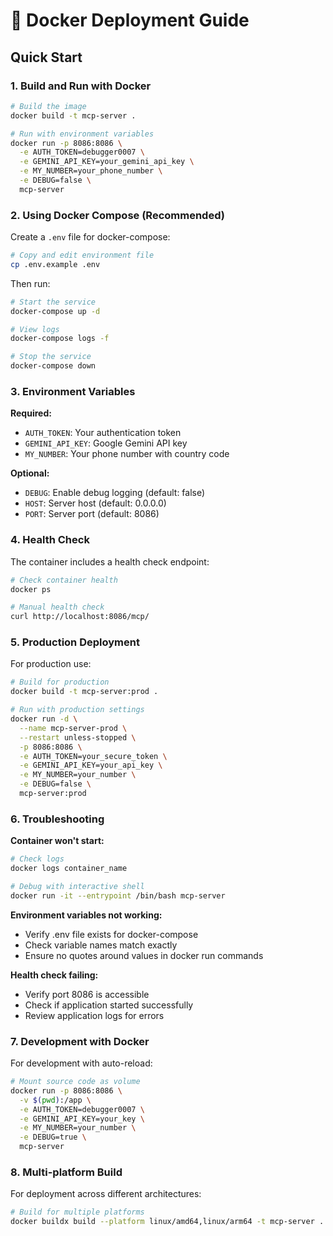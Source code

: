 # 🐳 Docker Deployment Guide

## Quick Start

### 1. Build and Run with Docker
```bash
# Build the image
docker build -t mcp-server .

# Run with environment variables
docker run -p 8086:8086 \
  -e AUTH_TOKEN=debugger0007 \
  -e GEMINI_API_KEY=your_gemini_api_key \
  -e MY_NUMBER=your_phone_number \
  -e DEBUG=false \
  mcp-server
```

### 2. Using Docker Compose (Recommended)

Create a `.env` file for docker-compose:
```bash
# Copy and edit environment file
cp .env.example .env
```

Then run:
```bash
# Start the service
docker-compose up -d

# View logs
docker-compose logs -f

# Stop the service
docker-compose down
```

### 3. Environment Variables

**Required:**
- `AUTH_TOKEN`: Your authentication token
- `GEMINI_API_KEY`: Google Gemini API key
- `MY_NUMBER`: Your phone number with country code

**Optional:**
- `DEBUG`: Enable debug logging (default: false)
- `HOST`: Server host (default: 0.0.0.0)
- `PORT`: Server port (default: 8086)

### 4. Health Check

The container includes a health check endpoint:
```bash
# Check container health
docker ps

# Manual health check
curl http://localhost:8086/mcp/
```

### 5. Production Deployment

For production use:
```bash
# Build for production
docker build -t mcp-server:prod .

# Run with production settings
docker run -d \
  --name mcp-server-prod \
  --restart unless-stopped \
  -p 8086:8086 \
  -e AUTH_TOKEN=your_secure_token \
  -e GEMINI_API_KEY=your_api_key \
  -e MY_NUMBER=your_number \
  -e DEBUG=false \
  mcp-server:prod
```

### 6. Troubleshooting

**Container won't start:**
```bash
# Check logs
docker logs container_name

# Debug with interactive shell
docker run -it --entrypoint /bin/bash mcp-server
```

**Environment variables not working:**
- Verify .env file exists for docker-compose
- Check variable names match exactly
- Ensure no quotes around values in docker run commands

**Health check failing:**
- Verify port 8086 is accessible
- Check if application started successfully
- Review application logs for errors

### 7. Development with Docker

For development with auto-reload:
```bash
# Mount source code as volume
docker run -p 8086:8086 \
  -v $(pwd):/app \
  -e AUTH_TOKEN=debugger0007 \
  -e GEMINI_API_KEY=your_key \
  -e MY_NUMBER=your_number \
  -e DEBUG=true \
  mcp-server
```

### 8. Multi-platform Build

For deployment across different architectures:
```bash
# Build for multiple platforms
docker buildx build --platform linux/amd64,linux/arm64 -t mcp-server .
```
